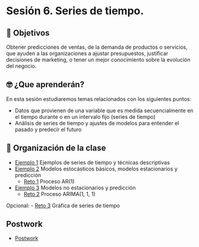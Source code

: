 # Sesión 6.  Series de tiempo.

## :dart: Objetivos

Obtener predicciones de ventas, de la demanda de productos o servicios, que ayuden a las organizaciones a ajustar presupuestos, justificar decisiones de marketing, o tener un mejor conocimiento sobre la evolución del negocio.

## 🤓 ¿Que aprenderán? 

En esta sesión estudiaremos temas relacionados con los siguientes puntos:

- Datos que provienen de una variable que es medida secuencialmente en el tiempo durante o en un intervalo fijo (series de tiempo)
- Análisis de series de tiempo y ajustes de modelos para entender el pasado y predecir el futuro

## 📂 Organización de la clase

- [Ejemplo 1](https://github.com/beduExpert/Programacion-R-Santander-2021/tree/main/Sesion-06/Ejemplo-01) Ejemplos de series de tiempo y técnicas descriptivas
- [Ejemplo 2](https://github.com/beduExpert/Programacion-R-Santander-2021/tree/main/Sesion-06/Ejemplo-02)  Modelos estocásticos básicos, modelos estacionarios y predicción
   - [Reto 1](https://github.com/beduExpert/Programacion-R-Santander-2021/tree/main/Sesion-06/Reto-01) Proceso AR(1)
- [Ejemplo 3](https://github.com/beduExpert/Programacion-R-Santander-2021/tree/main/Sesion-06/Ejemplo-03) Modelos no estacionarios y predicción
   - [Reto 2](https://github.com/beduExpert/Programacion-R-Santander-2021/tree/main/Sesion-06/Reto-02) Proceso ARIMA(1, 1, 1)

Opcional: - [Reto 3](https://github.com/beduExpert/Programacion-R-Santander-2021/tree/main/Sesion-06/Reto-03) Gráfica de series de tiempo

## Postwork
-  [Postwork](https://github.com/beduExpert/Programacion-R-Santander-2021/tree/main/Sesion-06/Postwork)



